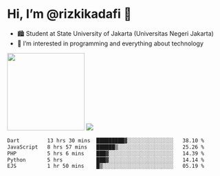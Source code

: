 # Hi, I’m @rizkikadafi 👋
- 🏙 Student at State University of Jakarta (Universitas Negeri Jakarta)
- 👀 I’m interested in programming and everything about technology
<img height="180em" src="https://github-readme-stats.vercel.app/api?username=rizkikadafi&show_icons=true&hide_border=true&&count_private=true&include_all_commits=true" />
<img src="https://github-readme-stats.vercel.app/api/top-langs/?username=rizkikadafi&show_icons=true&hide_border=true&&count_private=true&include_all_commits=true" />

<!--START_SECTION:waka-->

```txt
Dart         13 hrs 30 mins  █████████▓░░░░░░░░░░░░░░░   38.10 %
JavaScript   8 hrs 57 mins   ██████▒░░░░░░░░░░░░░░░░░░   25.26 %
PHP          5 hrs 6 mins    ███▓░░░░░░░░░░░░░░░░░░░░░   14.39 %
Python       5 hrs           ███▓░░░░░░░░░░░░░░░░░░░░░   14.14 %
EJS          1 hr 50 mins    █▒░░░░░░░░░░░░░░░░░░░░░░░   05.19 %
```

<!--END_SECTION:waka-->

<!---
rizkikadafi/rizkikadafi is a ✨ special ✨ repository because its `README.md` (this file) appears on your GitHub profile.
You can click the Preview link to take a look at your changes.
--->
